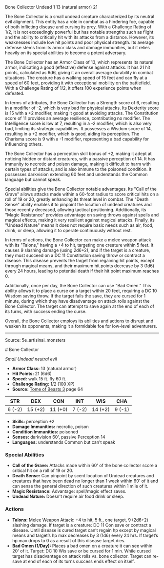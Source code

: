 <MonsterName/>Bone Collector</MonsterName>
<CreatureType/>Undead</CreatureType>
<CR/>1</CR>
<AC/>13 (natural armor)</AC>
<HP/>21</HP>
<summary>The Bone Collector is a small undead creature characterized by its neutral evil alignment. This entity has a role in combat as a hindering foe, capable of both inflicting disease and cursing its prey. With a Challenge Rating of 1/2, it is not exceedingly powerful but has notable strengths such as flight and the ability to critically hit with its attacks from a distance. However, its weaknesses include low hit points and poor physical strength. Its average defense stems from its armor class and damage immunities, but it relies heavily on its special abilities to become a potent adversary.</summary>

<detail>

The Bone Collector has an Armor Class of 13, which represents its natural armor, indicating a good (effective) defense against attacks. It has 21 hit points, calculated as 6d6, giving it an overall average durability in combat situations. The creature has a walking speed of 15 feet and can fly at a speed of 60 feet, providing it with exceptional mobility on the battlefield. With a Challenge Rating of 1/2, it offers 100 experience points when defeated.

In terms of attributes, the Bone Collector has a Strength score of 6, resulting in a modifier of -2, which is very bad for physical attacks. Its Dexterity score is 15 with a +2 modifier, making it good at avoiding attacks. The Constitution score of 11 provides an average resilience, contributing no modifier. The Intelligence score is low at 7, resulting in a -2 modifier, which is also very bad, limiting its strategic capabilities. It possesses a Wisdom score of 14, resulting in a +2 modifier, which is good, aiding its perception. The Charisma score is 9 with a -1 modifier, representing a bad capability for influencing others.

The Bone Collector has a perception skill bonus of +2, making it adept at noticing hidden or distant creatures, with a passive perception of 14. It has immunity to necrotic and poison damage, making it difficult to harm with certain types of attacks, and is also immune to the poisoned condition. It possesses darkvision extending 60 feet and understands the Common language but cannot speak.

Special abilities give the Bone Collector notable advantages. Its "Call of the Grave" allows attacks made within a 60-foot radius to score critical hits on a roll of 19 or 20, greatly enhancing its threat level in combat. The "Death Sense" ability enables it to pinpoint the location of undead creatures and those recently deceased, allowing tactical positioning. Additionally, its "Magic Resistance" provides advantage on saving throws against spells and magical effects, making it very resilient against magical attacks. Finally, its "Undead Nature" means it does not require basic needs such as air, food, drink, or sleep, allowing it to operate continuously without rest.

In terms of actions, the Bone Collector can make a melee weapon attack with its "Talons," having a +4 to hit, targeting one creature within 5 feet. It causes 9 slashing damage (using 2d6+2), and if the target is a creature, they must succeed on a DC 11 Constitution saving throw or contract a disease. This disease prevents the target from regaining hit points, except through magical means, and their maximum hit points decrease by 3 (1d6) every 24 hours, leading to potential death if their hit point maximum reaches 0.

Additionally, once per day, the Bone Collector can use "Bad Omen." This ability allows it to place a curse on a target within 20 feet, requiring a DC 10 Wisdom saving throw. If the target fails the save, they are cursed for 1 minute, during which they have disadvantage on attack rolls against the Bone Collector. The target can attempt to save again at the end of each of its turns, with success ending the curse.

Overall, the Bone Collector employs its abilities and actions to disrupt and weaken its opponents, making it a formidable foe for low-level adventurers.</detail>



---

Source: 5e_artisinal_monsters

<statblock>
# Bone Collector

*Small* *Undead* *neutral evil*

- **Armor Class:** 13 (natural armor)
- **Hit Points:** 21 (6d6)
- **Speed:** walk 15 ft. fly 60 ft.
- **Challenge Rating:** 1/2 (100 XP)
- **Source:** [Tome of Beasts 3](https://koboldpress.com/kpstore/product/tome-of-beasts-3-for-5th-edition/) page 64

| STR | DEX | CON | INT | WIS | CHA |
| --- | --- | --- | --- | --- | --- |
| 6 (-2) | 15 (+2) | 11 (+0) | 7 (-2) | 14 (+2) | 9 (-1) |

- **Skills:** perception +2
- **Damage Immunities:** necrotic, poison
- **Condition Immunities:** poisoned
- **Senses:** darkvision 60', passive Perception 14
- **Languages:** understands Common but can't speak

### Special Abilities

- **Call of the Grave:** Attacks made within 60' of the bone collector score a critical hit on a roll of 19 or 20.
- **Death Sense:** Can pinpoint by scent location of Undead creatures and creatures that have been dead no longer than 1 week within 60' of it and can sense the general direction of such creatures within 1 mile of it.
- **Magic Resistance:** Advantage: spell/magic effect saves.
- **Undead Nature:** Doesn't require air food drink or sleep.

### Actions

- **Talons:** Melee Weapon Attack: +4 to hit, 5 ft., one target, 9 (2d6+2) slashing damage. If target is a creature: DC 11 Con save or contract a disease. Until disease is cured target can’t regain hp except by magical means and target’s hp max decreases by 3 (1d6) every 24 hrs. If target’s hp max drops to 0 as a result of this disease target dies.
- **Bad Omen (1/Day):** Places a bad omen on a creature it can see within 20' of it. Target: DC 10 Wis save or be cursed for 1 min. While cursed target has disadvantage on attack rolls vs. bone collector. Target can re-save at end of each of its turns success ends effect on itself.


</statblock>


